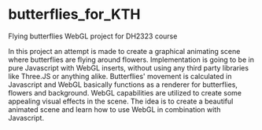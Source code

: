 # butterflies_for_KTH
Flying butterflies WebGL project for DH2323 course 


In this project an attempt is made to create a graphical animating scene where butterflies are flying around flowers. Implementation is going to be in pure Javascript with WebGL inserts, without using any third party libraries like Three.JS or anything alike. Butterflies' movement is calculated in Javascript and WebGL basically functions as a renderer for butterflies, flowers and background. WebGL capabilities are utilized to create some appealing visual effects in the scene. The idea is to create a beautiful animated scene and learn how to use WebGL in combination with Javascript.

